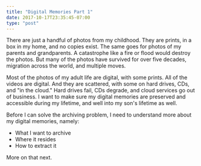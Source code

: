 ```yaml
---
title: "Digital Memories Part 1"
date: 2017-10-17T23:35:45-07:00
type: "post"
---
```


There are just a handful of photos from my childhood. They are prints, in a box in my home, and no copies exist. The same goes for photos of my parents and grandparents. A catastrophe like a fire or flood would destroy the photos. But many of the photos have survived for over five decades, migration across the world, and multiple moves.

Most of the photos of my adult life are digital, with some prints. All of the videos are digital. And they are scattered, with some on hard drives, CDs, and "in the cloud." Hard drives fail, CDs degrade, and cloud services go out of business. I want to make sure my digital memories are preserved and accessible during my lifetime, and well into my son's lifetime as well.

Before I can solve the archiving problem, I need to understand more about my digital memories, namely:

* What I want to archive
* Where it resides
* How to extract it

More on that next.
